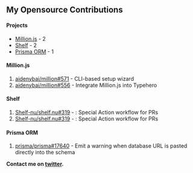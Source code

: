 ## My Opensource Contributions

#### Projects

<!-- ORGList:START -->
- [Million.js](#millionjs) - 2
- [Shelf](#shelf) - 2
- [Prisma ORM](#prisma-orm) - 1
<!-- ORGList:END -->

<!-- CONTRIBUTIONS:START -->
#### Million.js

1. [aidenybai/million#571](https://github.com/aidenybai/million/issues/571) - CLI-based setup wizard
2. [aidenybai/million#556](https://github.com/aidenybai/million/issues/556) - Integrate Million.js into Typehero

#### Shelf

1. [Shelf-nu/shelf.nu#319](https://github.com/Shelf-nu/shelf.nu/issues/319) - : Special Action workflow for PRs
2. [Shelf-nu/shelf.nu#319](https://github.com/Shelf-nu/shelf.nu/issues/319) - : Special Action workflow for PRs

#### Prisma ORM

1. [prisma/prisma#17640](https://github.com/prisma/prisma/issues/17640) - Emit a warning when database URL is pasted directly into the schema
<!-- CONTRIBUTIONS:END -->

**Contact me on [twitter](https://x.com/kunalvermax).**
